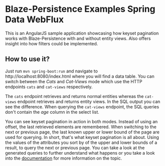 Blaze-Persistence Examples Spring Data WebFlux
==========
This is an AngularJS sample application showcasing how keyset pagination works with Blaze-Persistence
with and without entity views. Also offers insight into how filters could be implemented. 

## How to use it?

Just run `mvn spring-boot:run` and navigate to http://localhost:8080/index.html where you will find a data table.
You can switch between the *Cats* and *Cat-Views* mode which use the HTTP endpoints `cats` and `cat-views` respectively.

The `cats` endpoint retrieves and returns normal entities whereas the `cat-views` endpoint retrieves and returns entity views.
In the SQL output you can see the difference. When querying the `cat-views` endpoint, the SQL queries don't contain the *age* column in the select list.

You can see keyset pagination in action in both modes. Instead of using an offset, the last retrieved elements are remembered.
When switching to the next or previous page, the last known upper or lower bound of the page are used for querying.
In short, that's what keyset pagination is all about. Using the values of the attributes you sort by of the upper and lower bounds of a result, to query the next or previous page.
You can take a look at the generated queries to further understand what happens or you take a look into the [documentation](https://persistence.blazebit.com/documentation/core/manual/en_US/index.html#anchor-keyset-pagination) for more information on the topic.